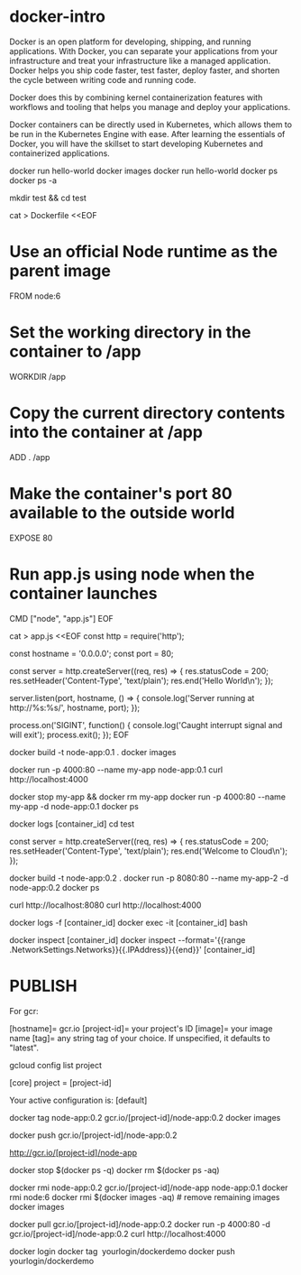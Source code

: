 # docker-intro

Docker is an open platform for developing, shipping, and running applications. With Docker, you can separate your applications from your infrastructure and treat your infrastructure like a managed application. Docker helps you ship code faster, test faster, deploy faster, and shorten the cycle between writing code and running code.

Docker does this by combining kernel containerization features with workflows and tooling that helps you manage and deploy your applications.

Docker containers can be directly used in Kubernetes, which allows them to be run in the Kubernetes Engine with ease. After learning the essentials of Docker, you will have the skillset to start developing Kubernetes and containerized applications.

docker run hello-world
docker images
docker run hello-world
docker ps
docker ps -a

mkdir test && cd test

cat > Dockerfile <<EOF
# Use an official Node runtime as the parent image
FROM node:6

# Set the working directory in the container to /app
WORKDIR /app

# Copy the current directory contents into the container at /app
ADD . /app

# Make the container's port 80 available to the outside world
EXPOSE 80

# Run app.js using node when the container launches
CMD ["node", "app.js"]
EOF


cat > app.js <<EOF
const http = require('http');

const hostname = '0.0.0.0';
const port = 80;

const server = http.createServer((req, res) => {
    res.statusCode = 200;
      res.setHeader('Content-Type', 'text/plain');
        res.end('Hello World\n');
});

server.listen(port, hostname, () => {
    console.log('Server running at http://%s:%s/', hostname, port);
});

process.on('SIGINT', function() {
    console.log('Caught interrupt signal and will exit');
    process.exit();
});
EOF

docker build -t node-app:0.1 .
docker images

docker run -p 4000:80 --name my-app node-app:0.1
curl http://localhost:4000

docker stop my-app && docker rm my-app
docker run -p 4000:80 --name my-app -d node-app:0.1
docker ps

docker logs [container_id]
cd test

const server = http.createServer((req, res) => {
    res.statusCode = 200;
      res.setHeader('Content-Type', 'text/plain');
        res.end('Welcome to Cloud\n');
});

docker build -t node-app:0.2 .
docker run -p 8080:80 --name my-app-2 -d node-app:0.2
docker ps

curl http://localhost:8080
curl http://localhost:4000

docker logs -f [container_id]
docker exec -it [container_id] bash

docker inspect [container_id]
docker inspect --format='{{range .NetworkSettings.Networks}}{{.IPAddress}}{{end}}' [container_id]

# PUBLISH

For gcr:

[hostname]= gcr.io
[project-id]= your project's ID
[image]= your image name
[tag]= any string tag of your choice. If unspecified, it defaults to "latest".

gcloud config list project

[core]
project = [project-id]

Your active configuration is: [default]

docker tag node-app:0.2 gcr.io/[project-id]/node-app:0.2
docker images

docker push gcr.io/[project-id]/node-app:0.2

http://gcr.io/[project-id]/node-app

docker stop $(docker ps -q)
docker rm $(docker ps -aq)

docker rmi node-app:0.2 gcr.io/[project-id]/node-app node-app:0.1
docker rmi node:6
docker rmi $(docker images -aq) # remove remaining images
docker images

docker pull gcr.io/[project-id]/node-app:0.2
docker run -p 4000:80 -d gcr.io/[project-id]/node-app:0.2
curl http://localhost:4000


docker login
docker tag <image> yourlogin/dockerdemo
docker push yourlogin/dockerdemo


